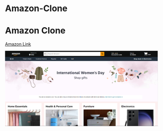 # Amazon-Clone
<h1>Amazon Clone</h1>
<a href="https://aisha17cs03.github.io/Amazon-Clone/">Amazon Link</a>

![Alt text](FinalAmazon.png)
